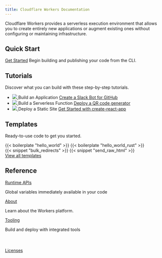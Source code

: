 ```yaml
---
title: Cloudflare Workers Documentation
---
```


<p>
  Cloudflare Workers provides a serverless execution environment that allows you to create entirely
  new applications or augment existing ones without configuring or maintaining infrastructure.
</p>

<h2>Quick Start</h2>
<p>
  <a href="/quickstart" class="quick-start">Get Started</a> Begin building and publishing your code
  from the CLI.
</p>

<h2>Tutorials</h2>
<p>Discover what you can build with these step-by-step tutorials.</p>
<ul class="tutorial-list">
  <li class="tutorial-item">
    <a href="/tutorials/build-an-application">
      <img src="/media/chat-bot.svg" />
    </a>
    Build an Application
    <a href="/tutorials/build-an-application">Create a Slack Bot for GitHub</a>
  </li>
  <li class="tutorial-item">
    <a href="/tutorials/build-a-serverless-function">
      <img src="/media/qr-generator.svg" />
    </a>
    Build a Serverless Function
    <a href="/tutorials/build-a-serverless-function">Deploy a QR code generator</a>
  </li>
  <li class="tutorial-item">
    <a href="/tutorials/deploy-a-react-app">
      <img src="/media/cache-website.svg" />
    </a>
    Deploy a Static Site
    <a href="/tutorials/deploy-a-react-app">Get Started with create-react-app</a>
  </li>
</ul>

<h2>Templates</h2>
<p>Ready-to-use code to get you started.</p>
<section class="template-wrapper">
  {{< boilerplate "hello_world" >}}
  {{< boilerplate "hello_world_rust" >}}
</section>
<section class="snippet template-wrapper">
  {{< snippet "bulk_redirects" >}}
  {{< snippet "send_raw_html" >}}
</section>
<a href="/templates">View all templates</a>

<h2>Reference</h2>
<section class="reference-links">
  <div>
    <a href="/reference/runtime/apis">Runtime APIs</a>
    <p>Global variables immediately available in your code</p>
  </div>
  <div>
    <a href="/about">About</a>
    <p>Learn about the Workers platform.</p>
  </div>
  <div>
    <a href="/tooling">Tooling</a>
    <p>Build and deploy with integrated tools</p>
  </div>
</section>

<div style="padding-top: 24px">
  <p><a href="/licenses">Licenses</a></p>
</div>
